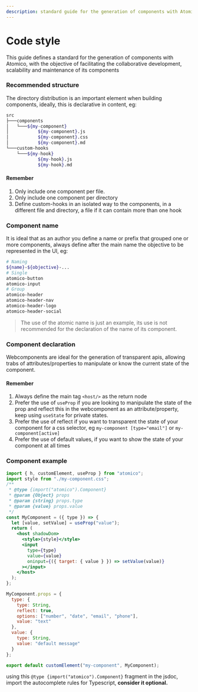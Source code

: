 ```yaml
---
description: standard guide for the generation of components with Atomico
---
```


# Code style

This guide defines a standard for the generation of components with Atomico, with the objective of facilitating the collaborative development, scalability and maintenance of its components

### Recommended structure

The directory distribution is an important element when building components, ideally, this is declarative in content, eg:

```bash
src
├───components
│   └───${my-component}
│           ${my-component}.js
│           ${my-component}.css
│           ${my-component}.md 
└───custom-hooks
    └───${my-hook}
            ${my-hook}.js
            ${my-hook}.md 
```

#### Remember

1. Only include one component per file.
2. Only include one component per directory
3. Define custom-hooks in an isolated way to the components, in a different file and directory, a file if it can contain more than one hook

### Component name

It is ideal that as an author you define a name or prefix that grouped one or more components, always define after the main name the objective to be represented in the UI, eg:

```bash
# Naming
${name}-${objective}-...
# Single
atomico-button
atomico-input
# Group
atomico-header
atomico-header-nav
atomico-header-logo
atomico-header-social
```

> The use of the atomic name is just an example, its use is not recommended for the declaration of the name of its component.

### Component declaration

Webcomponents are ideal for the generation of transparent apis, allowing trabs of attributes/properties to manipulate or know the current state of the component.

#### Remember

1. Always define the main tag `<host/>` as the return node
2. Prefer the use of `useProp` if you are looking to manipulate the state of the prop and reflect this in the webcomponent as an attribute/property, keep using `useState` for private states.
3. Prefer the use of reflect if you want to transparent the state of your component for a css selector, eg `my-component [type="email"]` or `my-component[active]`
4. Prefer the use of default values, if you want to show the state of your component at all times

### Component example

```jsx
import { h, customElement, useProp } from "atomico";
import style from "./my-component.css";
/**
 * @type {import("atomico").Component}
 * @param {Object} props
 * @param {string} props.type
 * @param {value} props.value
 */
const MyComponent = ({ type }) => {
  let [value, setValue] = useProp("value");
  return (
    <host shadowDom>
      <style>{style}</style>
      <input
        type={type}
        value={value}
        oninput={({ target: { value } }) => setValue(value)}
      ></input>
    </host>
  );
};

MyComponent.props = {
  type: {
    type: String,
    reflect: true,
    options: ["number", "date", "email", "phone"],
    value: "text"
  },
  value: {
    type: String,
    value: "default message"
  }
};

export default customElement("my-component", MyComponent);

```

using this `@type {import("atomico").Component}` fragment in the jsdoc, import the autocomplete rules for Typescript, **consider it optional.**

